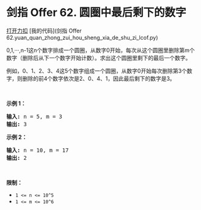 # 剑指 Offer 62. 圆圈中最后剩下的数字

[打开力扣](https://leetcode.cn/problems/yuan-quan-zhong-zui-hou-sheng-xia-de-shu-zi-lcof) [我的代码](剑指 Offer 62.yuan_quan_zhong_zui_hou_sheng_xia_de_shu_zi_lcof.py)

0,1,···,n-1这n个数字排成一个圆圈，从数字0开始，每次从这个圆圈里删除第m个数字（删除后从下一个数字开始计数）。求出这个圆圈里剩下的最后一个数字。

例如，0、1、2、3、4这5个数字组成一个圆圈，从数字0开始每次删除第3个数字，则删除的前4个数字依次是2、0、4、1，因此最后剩下的数字是3。

 

<strong>示例 1：</strong>

<pre>
<strong>输入:</strong> n = 5, m = 3
<strong>输出: </strong>3
</pre>

<strong>示例 2：</strong>

<pre>
<strong>输入:</strong> n = 10, m = 17
<strong>输出: </strong>2
</pre>

 

<strong>限制：</strong>

<ul>
	<li><code>1 <= n <= 10^5</code></li>
	<li><code>1 <= m <= 10^6</code></li>
</ul>
